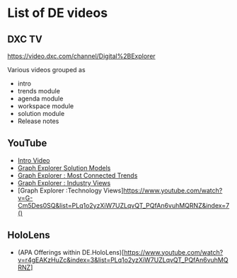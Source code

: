 # List of DE videos

## DXC TV
https://video.dxc.com/channel/Digital%2BExplorer 

Various videos grouped as

* intro
* trends module
* agenda module
* workspace module
* solution module
* Release notes

## YouTube

* [Intro Video](https://www.youtube.com/watch?v=ogFs2DUgjOc&list=PLq1o2yzXiW7UZLqvQT_PQfAn6vuhMQRNZ&index=1)
* [Graph Explorer Solution Models](https://www.youtube.com/watch?v=ZTT01Xy8ROQ&index=2&list=PLq1o2yzXiW7UZLqvQT_PQfAn6vuhMQRNZ)
* [Graph Explorer : Most Connected Trends](https://www.youtube.com/watch?v=jtyju_0m4AE&index=5&list=PLq1o2yzXiW7UZLqvQT_PQfAn6vuhMQRNZ)
* [Graph Explorer : Industry Views](https://www.youtube.com/watch?v=4-V3m9XpHbk&index=6&list=PLq1o2yzXiW7UZLqvQT_PQfAn6vuhMQRNZ)
* [Graph Explorer :Technology Views]https://www.youtube.com/watch?v=G-Cm5Des0SQ&list=PLq1o2yzXiW7UZLqvQT_PQfAn6vuhMQRNZ&index=7()

## HoloLens

* (APA Offerings within DE.HoloLens)[https://www.youtube.com/watch?v=r4gEAKzHuZc&index=3&list=PLq1o2yzXiW7UZLqvQT_PQfAn6vuhMQRNZ]